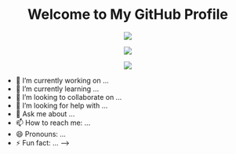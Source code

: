 <h1 align="center">Welcome to My GitHub Profile</h1>
<p align="center">
	<img
		src="https://github-readme-stats.vercel.app/api?username=asportnoy&theme=algolia&show_icons=true&count_private=true&hide_border=false">
</p>

<p align="center">
	<img
		src="https://activity-graph.herokuapp.com/graph?username=Navnedia&bg_color=050F2C&color=00AEFF&line=2DDE98&point=FFFFFF&hide_border=false">
</p>

<p align="center">
	<img src="https://komarev.com/ghpvc/?username=Navnedia&style=flat&color=red">
</p>

- 🔭 I’m currently working on ...
- 🌱 I’m currently learning ...
- 👯 I’m looking to collaborate on ...
- 🤔 I’m looking for help with ...
- 💬 Ask me about ...
- 📫 How to reach me: ...
- 😄 Pronouns: ...
- ⚡ Fun fact: ...
-->
